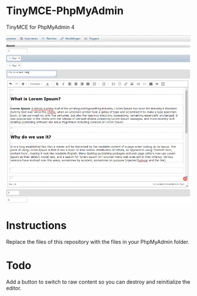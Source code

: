 # TinyMCE-PhpMyAdmin
TinyMCE for PhpMyAdmin 4

![TinyMCE for PHpMyAdmin](screenshot.PNG?raw=true "Title")

# Instructions
Replace the files of this repository with the files in your PhpMyAdmin folder.

# Todo
Add a button to switch to raw content so you can destroy and reinitialize the editor.
